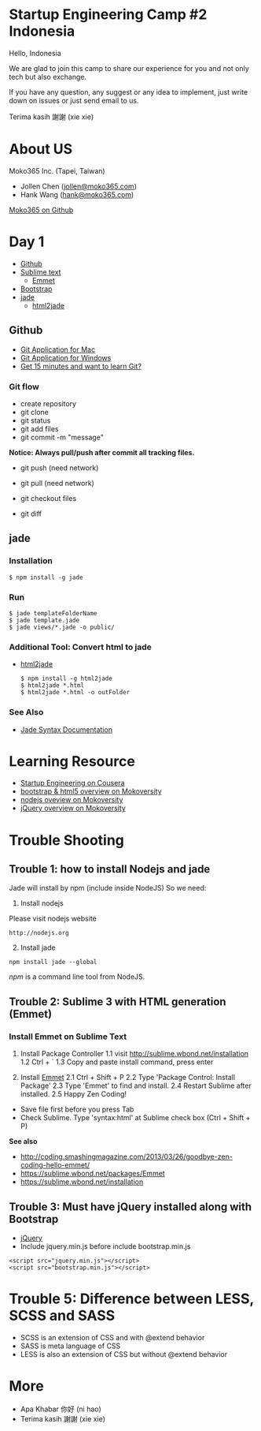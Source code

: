 # Startup Engineering Camp #2 Indonesia

Hello, Indonesia

We are glad to join this camp to share our experience for you and not only tech but also exchange.

If you have any question, any suggest or any idea to implement, just write down on issues or just send email to us.

Terima kasih 謝謝 (xie xie)


# About US

Moko365 Inc. (Tapei, Taiwan)

- Jollen Chen (jollen@moko365.com)
- Hank Wang (hank@moko365.com)

[Moko365 on Github](https://github.com/moko365)

# Day 1

- [Github](https://github.com)
- [Sublime text](http://www.sublimetext.com/3)
	- [Emmet](http://emmet.io)
- [Bootstrap](http://getbootstrap.com)
- [jade](http://jade-lang.com)
	- [html2jade](https://github.com/donpark/html2jade)

## Github

- [Git Application for Mac](http://mac.github.com)
- [Git Application for Windows](http://windows.github.com)
- [Get 15 minutes and want to learn Git?](http://try.github.io/)

### Git flow

- create repository
- git clone
- git status
- git add files
- git commit -m "message"

**Notice: Always pull/push after commit all tracking files.**
- git push (need network)
- git pull (need network)

- git checkout files
- git diff

## jade

### Installation

```
$ npm install -g jade
```

### Run

```
$ jade templateFolderName
$ jade template.jade
$ jade views/*.jade -o public/
```

### Additional Tool: Convert html to jade 

- [html2jade](https://github.com/donpark/html2jade)

	```
	$ npm install -g html2jade
	$ html2jade *.html
	$ html2jade *.html -o outFolder
	```
### See Also

- [Jade Syntax Documentation](http://naltatis.github.io/jade-syntax-docs/)

# Learning Resource

- [Startup Engineering on Cousera](https://class.coursera.org/startup-001/class)
- [bootstrap & html5 overview on Mokoversity](http://www.mokoversity.com/course/html5/bootstrap-html5-intro)
- [nodejs oveview on Mokoversity](http://www.mokoversity.com/course/html5/nodejs-overview)
- [jQuery overview on Mokoversity](http://www.mokoversity.com/course/html5/jquery-overview)




# Trouble Shooting

## Trouble 1: how to install Nodejs and jade

Jade will install by npm (include inside NodeJS)
So we need:

1. Install nodejs

Please visit nodejs website

```
http://nodejs.org
```

2. Install jade 

```
npm install jade --global
```

*npm* is a command line tool from NodeJS.


## Trouble 2: Sublime 3 with HTML generation (Emmet)

### Install Emmet on Sublime Text

1. Install Package Controller
1.1 visit http://sublime.wbond.net/installation
1.2 Ctrl + `
1.3 Copy and paste install command, press enter

2. Install [Emmet](http://emmet.io)
2.1 Ctrl + Shift + P
2.2 Type 'Package Control: Install Package'
2.3 Type 'Emmet' to find and install.
2.4 Restart Sublime after installed.
2.5 Happy Zen Coding!

- Save file first before you press Tab
- Check Sublime. Type 'syntax:html' at Sublime check box (Ctrl + Shift + P)

**See also**
- http://coding.smashingmagazine.com/2013/03/26/goodbye-zen-coding-hello-emmet/
- https://sublime.wbond.net/packages/Emmet
- https://sublime.wbond.net/installation


## Trouble 3: Must have jQuery installed along with Bootstrap

- [jQuery](http://jquery.com)
- Include jquery.min.js before include bootstrap.min.js

```
<script src="jquery.min.js"></script>
<script src="bootstrap.min.js"></script>
```

# Trouble 5: Difference between LESS, SCSS and SASS

- SCSS is an extension of CSS and with @extend behavior
- SASS is meta language of CSS
- LESS is also an extension of CSS but without @extend behavior
# More

- Apa Khabar 你好 (ni hao)
- Terima kasih 謝謝 (xie xie)

